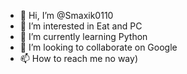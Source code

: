 - 👋 Hi, I’m @Smaxik0110
- 👀 I’m interested in Eat and PC
- 🌱 I’m currently learning Python
- 💞️ I’m looking to collaborate on Google
- 📫 How to reach me no way)

<!---
Smaxik0110/Smaxik0110 is a ✨ special ✨ repository because its `README.md` (this file) appears on your GitHub profile.
You can click the Preview link to take a look at your changes.
--->

